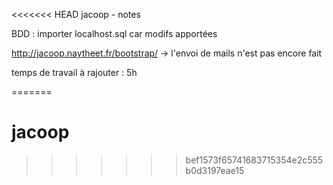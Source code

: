 <<<<<<< HEAD
jacoop - notes

BDD : importer localhost.sql car modifs apportées

http://jacoop.naytheet.fr/bootstrap/
 -> l'envoi de mails n'est pas encore fait

temps de travail à rajouter : 5h

=======
# jacoop
>>>>>>> bef1573f65741683715354e2c555b0d3197eae15
